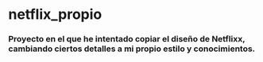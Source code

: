 # netflix_propio

### Proyecto en el que he intentado copiar el diseño de Netflixx, cambiando ciertos detalles a mi propio estilo y conocimientos.

